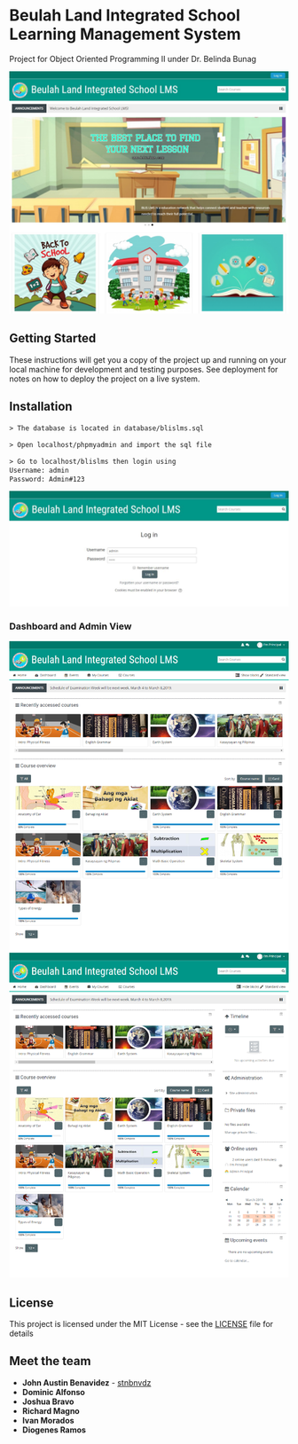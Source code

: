 # Beulah Land Integrated School Learning Management System

Project for Object Oriented Programming II  under Dr. Belinda Bunag

![](screenshot/landingpage.png)

## Getting Started

These instructions will get you a copy of the project up and running on your local machine for development and testing purposes. See deployment for notes on how to deploy the project on a live system.

## Installation
```
> The database is located in database/blislms.sql
```

```
> Open localhost/phpmyadmin and import the sql file
```

```
> Go to localhost/blislms then login using 
Username: admin
Password: Admin#123
```
![](screenshot/login.JPG)

### Dashboard and Admin View
![](screenshot/adminview.png)
![](screenshot/adminview1.png)

## License

This project is licensed under the MIT License - see the [LICENSE](https://en.wikipedia.org/wiki/MIT_License) file for details

## Meet the team

* **John Austin Benavidez** - [stnbnvdz](https://github.com/stnbnvdz)
* **Dominic Alfonso**
* **Joshua Bravo**
* **Richard Magno**
* **Ivan Morados**
* **Diogenes Ramos**
